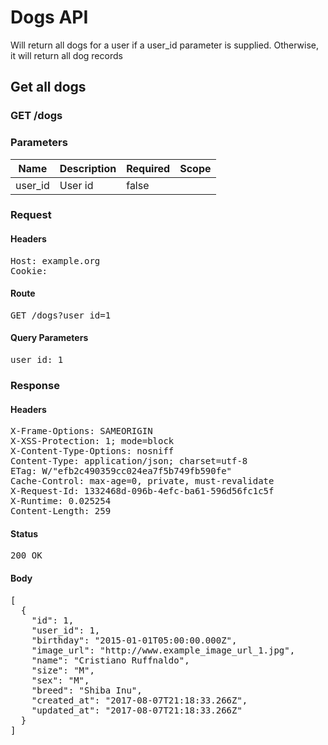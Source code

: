 # Dogs API

Will return all dogs for a user if a user_id parameter is supplied. Otherwise, it will return all dog records

## Get all dogs

### GET /dogs

### Parameters

| Name | Description | Required | Scope |
|------|-------------|----------|-------|
| user_id | User id | false |  |

### Request

#### Headers

<pre>Host: example.org
Cookie: </pre>

#### Route

<pre>GET /dogs?user_id=1</pre>

#### Query Parameters

<pre>user_id: 1</pre>

### Response

#### Headers

<pre>X-Frame-Options: SAMEORIGIN
X-XSS-Protection: 1; mode=block
X-Content-Type-Options: nosniff
Content-Type: application/json; charset=utf-8
ETag: W/&quot;efb2c490359cc024ea7f5b749fb590fe&quot;
Cache-Control: max-age=0, private, must-revalidate
X-Request-Id: 1332468d-096b-4efc-ba61-596d56fc1c5f
X-Runtime: 0.025254
Content-Length: 259</pre>

#### Status

<pre>200 OK</pre>

#### Body

<pre>[
  {
    "id": 1,
    "user_id": 1,
    "birthday": "2015-01-01T05:00:00.000Z",
    "image_url": "http://www.example_image_url_1.jpg",
    "name": "Cristiano Ruffnaldo",
    "size": "M",
    "sex": "M",
    "breed": "Shiba Inu",
    "created_at": "2017-08-07T21:18:33.266Z",
    "updated_at": "2017-08-07T21:18:33.266Z"
  }
]</pre>
